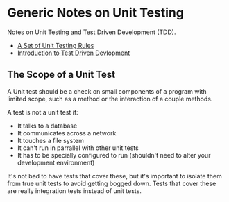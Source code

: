 # Generic Notes on Unit Testing

Notes on Unit Testing and Test Driven Development (TDD).

* [A Set of Unit Testing Rules](http://www.artima.com/weblogs/viewpost.jsp?thread=126923)
* [Introduction to Test Driven Devlopment](http://agiledata.org/essays/tdd.html)

## The Scope of a Unit Test

A Unit test should be a check on small components of a program with limited scope, such as a method or the interaction of a couple methods.

A test is not a unit test if:

* It talks to a database
* It communicates across a network
* It touches a file system
* It can't run in parrallel with other unit tests
* It has to be specially configured to run (shouldn't need to alter your development environment)

It's not bad to have tests that cover these, but it's important to isolate them from true unit tests to avoid getting bogged down. Tests that cover these are really integration tests instead of unit tests.